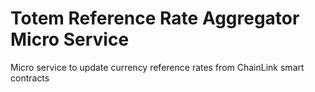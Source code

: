 # Totem Reference Rate Aggregator Micro Service

Micro service to update currency reference rates from ChainLink smart contracts